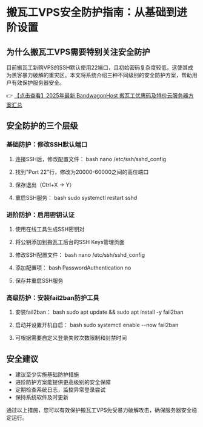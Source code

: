# 搬瓦工VPS安全防护指南：从基础到进阶设置

## 为什么搬瓦工VPS需要特别关注安全防护

目前搬瓦工新购VPS的SSH默认使用22端口，且初始密码复杂度较低，这使其成为黑客暴力破解的重灾区。本文将系统介绍三种不同级别的安全防护方案，帮助用户有效保护服务器安全。

👉 [【点击查看】2025年最新 BandwagonHost 搬瓦工优惠码及特价云服务器方案汇总](https://bit.ly/banwagon)

## 安全防护的三个层级

### 基础防护：修改SSH默认端口

1. 连接SSH后，修改配置文件：
   bash
   nano /etc/ssh/sshd_config
   
2. 找到"Port 22"行，修改为20000-60000之间的高位端口
3. 保存退出（Ctrl+X → Y）
4. 重启SSH服务：
   bash
   sudo systemctl restart sshd
   

### 进阶防护：启用密钥认证

1. 使用在线工具生成SSH密钥对
2. 将公钥添加到搬瓦工后台的SSH Keys管理页面
3. 修改SSH配置文件：
   bash
   nano /etc/ssh/sshd_config
   
4. 添加配置项：
   bash
   PasswordAuthentication no
   
5. 保存并重启SSH服务

### 高级防护：安装fail2ban防护工具

1. 安装fail2ban：
   bash
   sudo apt update && sudo apt install -y fail2ban
   
2. 启动并设置开机自启：
   bash
   sudo systemctl enable --now fail2ban
   
3. 可根据需要自定义登录失败次数限制和封禁时间

## 安全建议

- 建议至少实施基础防护措施
- 进阶防护方案能提供更高级别的安全保障
- 定期检查系统日志，监控异常登录尝试
- 保持系统软件及时更新

通过以上措施，您可以有效保护搬瓦工VPS免受暴力破解攻击，确保服务器安全稳定运行。